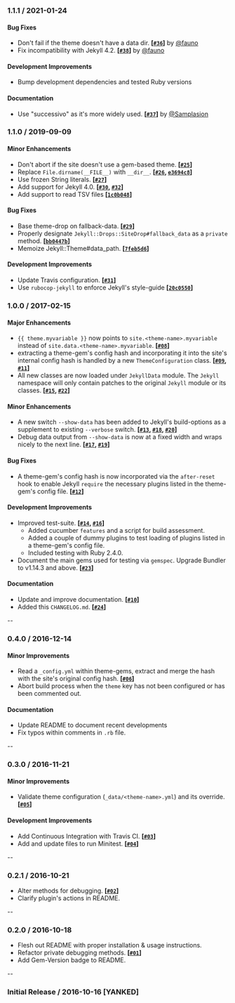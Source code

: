 ### 1.1.1 / 2021-01-24

#### Bug Fixes

  * Don't fail if the theme doesn't have a data dir. **[[`#36`][]]** by [@fauno][]
  * Fix incompatibility with Jekyll 4.2. **[[`#38`][]]** by [@fauno][]

[`#36`]: https://github.com/ashmaroli/jekyll-data/pull/36
[`#38`]: https://github.com/ashmaroli/jekyll-data/pull/38
[@fauno]: https://github.com/fauno


#### Development Improvements

  * Bump development dependencies and tested Ruby versions


#### Documentation

  * Use "successivo" as it's more widely used. **[[`#37`][]]** by [@Samplasion][]

[`#37`]: https://github.com/ashmaroli/jekyll-data/pull/37
[@Samplasion]: https://github.com/Samplasion


### 1.1.0 / 2019-09-09

#### Minor Enhancements

  * Don't abort if the site doesn't use a gem-based theme. **[[`#25`][]]**
  * Replace `File.dirname(__FILE__)` with `__dir__`. **[[`#26`][], [`e3694c8`][]]**
  * Use frozen String literals. **[[`#27`][]]**
  * Add support for Jekyll 4.0. **[[`#30`][], [`#32`][]]**
  * Add support to read TSV files **[[`1c0b048`][]]**

[`#25`]: https://github.com/ashmaroli/jekyll-data/pull/25
[`#26`]: https://github.com/ashmaroli/jekyll-data/pull/26
[`#27`]: https://github.com/ashmaroli/jekyll-data/pull/27
[`#30`]: https://github.com/ashmaroli/jekyll-data/pull/30
[`#32`]: https://github.com/ashmaroli/jekyll-data/pull/32
[`e3694c8`]: https://github.com/ashmaroli/jekyll-data/commit/e3694c8c8bc2c064f549a7ecacad65b1bf7db7e0
[`1c0b048`]: https://github.com/ashmaroli/jekyll-data/commit/1c0b048f7c1d8146b0808fee5263b7b06b1fa6de


#### Bug Fixes

  * Base theme-drop on fallback-data. **[[`#29`][]]**
  * Properly designate `Jekyll::Drops::SiteDrop#fallback_data` as a `private` method. **[[`bb0447b`][]]**
  * Memoize Jekyll::Theme#data_path. **[[`7feb5d6`][]]**

[`#29`]: https://github.com/ashmaroli/jekyll-data/pull/29
[`bb0447b`]: https://github.com/ashmaroli/jekyll-data/commit/bb0447b242c36f2277c07b45a37b053b56aa8d37
[`7feb5d6`]: https://github.com/ashmaroli/jekyll-data/commit/7feb5d6921e0bcadbed7841d7e0d76c2b141c468


#### Development Improvements

  * Update Travis configuration. **[[`#31`][]]**
  * Use `rubocop-jekyll` to enforce Jekyll's style-guide **[[`20c0550`][]]**

[`#31`]: https://github.com/ashmaroli/jekyll-data/pull/31
[`20c0550`]: https://github.com/ashmaroli/jekyll-data/commit/20c0550bcb2dacf8a202522bd576fe3aebbfb8a0


### 1.0.0 / 2017-02-15

#### Major Enhancements

  * `{{ theme.myvariable }}` now points to `site.<theme-name>.myvariable` instead of `site.data.<theme-name>.myvariable`.  **[[`#08`][]]**
  * extracting a theme-gem's config hash and incorporating it into the site's internal config hash is handled by a new  `ThemeConfiguration` class. **[[`#09`][], [`#11`][]]**
  * All new classes are now loaded under `JekyllData` module. The `Jekyll` namespace will only contain patches to the original `Jekyll` module or its classes. **[[`#15`][], [`#22`][]]**

[`#08`]: https://github.com/ashmaroli/jekyll-data/pull/8
[`#09`]: https://github.com/ashmaroli/jekyll-data/pull/9
[`#11`]: https://github.com/ashmaroli/jekyll-data/pull/11
[`#15`]: https://github.com/ashmaroli/jekyll-data/pull/15
[`#22`]: https://github.com/ashmaroli/jekyll-data/pull/22


#### Minor Enhancements

  * A new switch `--show-data` has been added to Jekyll's build-options as a supplement to existing `--verbose` switch.  **[[`#13`][], [`#18`][], [`#20`][]]**
  * Debug data output from `--show-data` is now at a fixed width and wraps nicely to the next line. **[[`#17`][], [`#19`][]]**

[`#13`]: https://github.com/ashmaroli/jekyll-data/pull/13
[`#17`]: https://github.com/ashmaroli/jekyll-data/pull/17
[`#18`]: https://github.com/ashmaroli/jekyll-data/pull/18
[`#19`]: https://github.com/ashmaroli/jekyll-data/pull/19
[`#20`]: https://github.com/ashmaroli/jekyll-data/pull/20


#### Bug Fixes

  * A theme-gem's config hash is now incorporated via the `after-reset` hook to enable Jekyll `require` the necessary plugins listed in the theme-gem's config file. **[[`#12`][]]**

[`#12`]: https://github.com/ashmaroli/jekyll-data/pull/12


#### Development Improvements

  * Improved test-suite. **[[`#14`][], [`#16`][]]**
    * Added cucumber `features` and a script for build assessment.
    * Added a couple of dummy plugins to test loading of plugins listed in a theme-gem's config file.
    * Included testing with Ruby 2.4.0.
  * Document the main gems used for testing via `gemspec`. Upgrade Bundler to v1.14.3 and above. **[[`#23`][]]**

[`#14`]: https://github.com/ashmaroli/jekyll-data/pull/14
[`#16`]: https://github.com/ashmaroli/jekyll-data/pull/16
[`#23`]: https://github.com/ashmaroli/jekyll-data/pull/23


#### Documentation

  * Update and improve documentation. **[[`#10`][]]**
  * Added this `CHANGELOG.md`. **[[`#24`][]]**

[`#10`]: https://github.com/ashmaroli/jekyll-data/pull/10
[`#24`]: https://github.com/ashmaroli/jekyll-data/pull/24


--

### 0.4.0 / 2016-12-14

#### Minor Improvements

  * Read a `_config.yml` within theme-gems, extract and merge the hash with the site's original config hash. **[[`#06`][]]**
  * Abort build process when the `theme` key has not been configured or has been commented out.

[`#06`]: https://github.com/ashmaroli/jekyll-data/pull/6


#### Documentation

  * Update README to document recent developments
  * Fix typos within comments in `.rb` file.


--

### 0.3.0 / 2016-11-21

#### Minor Improvements

  * Validate theme configuration (`_data/<theme-name>.yml`) and its override. **[[`#05`][]]**

#### Development Improvements

  * Add Continuous Integration with Travis CI. **[[`#03`][]]**
  * Add and update files to run Minitest. **[[`#04`][]]**

[`#03`]: https://github.com/ashmaroli/jekyll-data/pull/3
[`#04`]: https://github.com/ashmaroli/jekyll-data/pull/4
[`#05`]: https://github.com/ashmaroli/jekyll-data/pull/5


--

### 0.2.1 / 2016-10-21

  * Alter methods for debugging. **[[`#02`][]]**
  * Clarify plugin's actions in README.

[`#02`]: https://github.com/ashmaroli/jekyll-data/pull/2


--

### 0.2.0 / 2016-10-18

  * Flesh out README with proper installation & usage instructions.
  * Refactor private debugging methods. **[[`#01`][]]**
  * Add Gem-Version badge to README.

[`#01`]: https://github.com/ashmaroli/jekyll-data/pull/1


--

### Initial Release / 2016-10-16 [YANKED]
